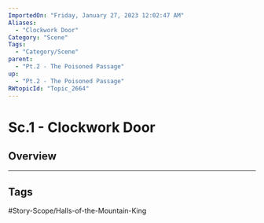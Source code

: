 ```yaml
---
ImportedOn: "Friday, January 27, 2023 12:02:47 AM"
Aliases:
  - "Clockwork Door"
Category: "Scene"
Tags:
  - "Category/Scene"
parent:
  - "Pt.2 - The Poisoned Passage"
up:
  - "Pt.2 - The Poisoned Passage"
RWtopicId: "Topic_2664"
---
```

# Sc.1 - Clockwork Door
## Overview

---
## Tags
#Story-Scope/Halls-of-the-Mountain-King

